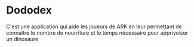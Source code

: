 # Dododex
C'est une application qui aide les joueurs de ARK en leur permettant de connaître le nombre de nourriture et le temps nécessaire pour apprivoiser un dinosaure
